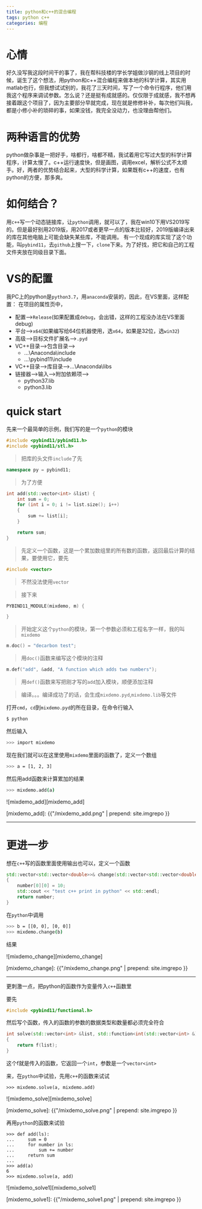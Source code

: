 ```yaml
---
title: python和c++的混合编程
tags: python c++ 
categories: 编程
---
```


# 心情
好久没写我这段时间干的事了，我在帮科技楼的学长学姐做沙钢的线上项目的时候，诞生了这个想法，用python和c++混合编程来做本地的科学计算，其实用matlab也行，但我想试试别的，我花了三天时间，写了一个命令行程序，他们用我这个程序来调试参数。怎么说？还是挺有成就感的。仅仅限于成就感，我不想再接着跟这个项目了，因为主要部分早就完成，现在就是修修补补，每次他们叫我，都是小修小补的琐碎的事，如果没钱，我完全没动力，也没理由帮他们。

<!-- more -->

# 两种语言的优势
python做杂事是一把好手，啥都行，啥都不精，我试着用它写过大型的科学计算程序，计算太慢了。c++运行速度快，但是画图，调用excel，解析公式不太顺手。好，两者的优势结合起来，大型的科学计算，如果既有c++的速度，也有python的方便，那多爽。

# 如何结合？
用`c++`写一个动态链接库，让`python`调用，就可以了，我在win10下用VS2019写的。但是最好别用2019版，用2017或者更早一点的版本比较好，2019版编译出来的库在其他电脑上可能会缺失某些库，不能调用。
有一个现成的库实现了这个功能，叫`pybind11`，去`github`上搜一下，`clone`下来。为了好找，把它和自己的工程文件夹放在同级目录下面。

# VS的配置
我PC上的python是`python3.7`，用`anaconda`安装的，因此，在VS里面，这样配置：
在项目的属性页中，
* 配置-->`Release`(如果配置成`debug`，会出错，这样的工程没办法在VS里面debug)
* 平台-->`x64`(如果编写给64位机器使用，选`x64`，如果是32位，选`win32`)
* 高级-->目标文件扩展名-->`.pyd`
* VC++目录-->包含目录-->
  * ...\Anaconda\include
  * ...\pybind11\include
* VC++目录-->库目录-->...\Anaconda\libs
* 链接器-->输入-->附加依赖项-->
  * python37.lib
  * python3.lib

# quick start
先来一个最简单的示例，我们写的是一个`python`的模块
```c++
#include <pybind11/pybind11.h> 
#include <pybind11/stl.h>
```

>把库的头文件`include`了先

```c++
namespace py = pybind11; 
```
>为了方便

```c++
int add(std::vector<int> &list) {
	int sum = 0;
	for (int i = 0; i != list.size(); i++)
	{
		sum += list[i];
	}

	return sum;
}
```
>先定义一个函数，这是一个累加数组里的所有数的函数，返回最后计算的结果，要使用它，要先

```c++
#include <vector>
```

>不然没法使用`vector`

>接下来

```c++
PYBIND11_MODULE(mixdemo, m) {

}
```

>开始定义这个`python`的模块，第一个参数必须和工程名字一样，我的叫`mixdemo`

```c++
m.doc() = "decarbon test";
```

>用`doc()`函数来编写这个模块的注释

```c++
m.def("add", &add, "A function which adds two numbers");
```

>用`def()`函数来写把刚才写的`add`加入模块，顺便添加注释

>编译。。。编译成功了的话，会生成`mixdemo.pyd`,`mixdemo.lib`等文件

打开`cmd`，`cd`到`mixdemo.pyd`的所在目录，在命令行输入
```bash
$ python
```

然后输入
```bash
>>> import mixdemo
```
现在我们就可以在这里使用`mixdemo`里面的函数了，定义一个数组
```bash
>>> a = [1, 2, 3]
```

然后用add函数来计算累加的结果
```bash
>>> mixdemo.add(a)
```


![mixdemo_add][mixdemo_add]

[mixdemo_add]: {{"/mixdemo_add.png" | prepend: site.imgrepo }}

---
# 更进一步
想在`c++`写的函数里面使用输出也可以，定义一个函数
```c++
std::vector<std::vector<double>>& change(std::vector<std::vector<double>> &number)
{
	number[0][0] = 10;
	std::cout << "test c++ print in python" << std::endl;
	return number;
}
```

在`python`中调用
```bash
>>> b = [[0, 0], [0, 0]]
>>> mixdemo.change(b)
```
结果

![mixdemo_change][mixdemo_change]

[mixdemo_change]: {{"/mixdemo_change.png" | prepend: site.imgrepo }}

---

更刺激一点，把python的函数作为变量传入`c++`函数里

要先

```c++
#include <pybind11/functional.h>
```
然后写个函数，传入的函数的参数的数据类型和数量都必须完全符合
```c++
int solve(std::vector<int> &list, std::function<int(std::vector<int> &)> f)
{
	return f(list);
}
```
这个f就是传入的函数，它返回一个`int`，参数是一个`vector<int>`

来，在`python`中试验，先用`c++`的函数来试试
```
>>> mixdemo.solve(a, mixdemo.add)
```

![mixdemo_solve][mixdemo_solve]

[mixdemo_solve]: {{"/mixdemo_solve.png" | prepend: site.imgrepo }}

再用`python`的函数来试验

```
>>> def add(ls):
... 	sum = 0
... 	for number in ls:
... 		sum += number
... 	return sum
...
>>> add(a)
6
>>> mixdemo.solve(a, add)
```

![mixdemo_solve1][mixdemo_solve1]

[mixdemo_solve1]: {{"/mixdemo_solve1.png" | prepend: site.imgrepo }}